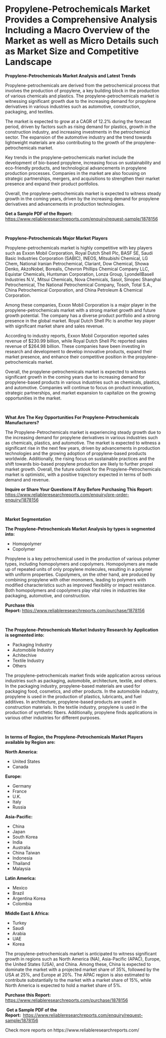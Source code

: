 <p><h1>Propylene-Petrochemicals Market Provides a Comprehensive Analysis Including a Macro Overview of the Market as well as Micro Details such as Market Size and Competitive Landscape</h1></p><p><strong>Propylene-Petrochemicals Market Analysis and Latest Trends</strong></p>
<p><p>Propylene-petrochemicals are derived from the petrochemical process that involves the production of propylene, a key building block in the production of various chemicals and plastics. The propylene-petrochemicals market is witnessing significant growth due to the increasing demand for propylene derivatives in various industries such as automotive, construction, packaging, and textiles.</p><p>The market is expected to grow at a CAGR of 12.2% during the forecast period, driven by factors such as rising demand for plastics, growth in the construction industry, and increasing investments in the petrochemical sector. The expansion of the automotive industry and the trend towards lightweight materials are also contributing to the growth of the propylene-petrochemicals market.</p><p>Key trends in the propylene-petrochemicals market include the development of bio-based propylene, increasing focus on sustainability and eco-friendly products, and technological advancements in propylene production processes. Companies in the market are also focusing on strategic partnerships, mergers, and acquisitions to strengthen their market presence and expand their product portfolios.</p><p>Overall, the propylene-petrochemicals market is expected to witness steady growth in the coming years, driven by the increasing demand for propylene derivatives and advancements in production technologies.</p></p>
<p><strong>Get a Sample PDF of the Report:&nbsp;</strong> <a href="https://www.reliableresearchreports.com/enquiry/request-sample/1878156">https://www.reliableresearchreports.com/enquiry/request-sample/1878156</a></p>
<p>&nbsp;</p>
<p><strong>Propylene-Petrochemicals Major Market Players</strong></p>
<p><p>Propylene-petrochemicals market is highly competitive with key players such as Exxon Mobil Corporation, Royal Dutch Shell Plc, BASF SE, Saudi Basic Industries Corporation (SABIC), INEOS, Mitsubishi Chemical, LG Chem, National Iranian Petrochemical, Clariant, Dow Chemical, Showa Denko, AkzoNobel, Borealis, Chevron Phillips Chemical Company LLC, Equistar Chemicals, Huntsman Corporation, Lonza Group, LyondellBasell Industries N.V., Mitsui Chemicals, Nova Chemicals, Sasol, Sinopec Shanghai Petrochemical, The National Petrochemical Company, Tosoh, Total S.A., China Petrochemical Corporation, and China Petroleum & Chemical Corporation.</p><p>Among these companies, Exxon Mobil Corporation is a major player in the propylene-petrochemicals market with a strong market growth and future growth potential. The company has a diverse product portfolio and a strong presence in the global market. Royal Dutch Shell Plc is another key player with significant market share and sales revenue.</p><p>According to industry reports, Exxon Mobil Corporation reported sales revenue of $230.99 billion, while Royal Dutch Shell Plc reported sales revenue of $264.98 billion. These companies have been investing in research and development to develop innovative products, expand their market presence, and enhance their competitive position in the propylene-petrochemicals market.</p><p>Overall, the propylene-petrochemicals market is expected to witness significant growth in the coming years due to increasing demand for propylene-based products in various industries such as chemicals, plastics, and automotive. Companies will continue to focus on product innovation, strategic partnerships, and market expansion to capitalize on the growing opportunities in the market.</p></p>
<p>&nbsp;</p>
<p><strong>What Are The Key Opportunities For Propylene-Petrochemicals Manufacturers?</strong></p>
<p><p>The Propylene-Petrochemicals market is experiencing steady growth due to the increasing demand for propylene derivatives in various industries such as chemicals, plastics, and automotive. The market is expected to witness a significant rise in the next few years, driven by advancements in production technologies and the growing adoption of propylene-based products worldwide. Additionally, the rising focus on sustainable practices and the shift towards bio-based propylene production are likely to further propel market growth. Overall, the future outlook for the Propylene-Petrochemicals market is optimistic, with a positive trajectory expected in terms of both demand and revenue.</p></p>
<p><strong>Inquire or Share Your Questions If Any Before Purchasing This Report:</strong> <a href="https://www.reliableresearchreports.com/enquiry/pre-order-enquiry/1878156">https://www.reliableresearchreports.com/enquiry/pre-order-enquiry/1878156</a></p>
<p>&nbsp;</p>
<p><strong>Market Segmentation</strong></p>
<p><strong>The Propylene-Petrochemicals Market Analysis by types is segmented into:</strong></p>
<p><ul><li>Homopolymer</li><li>Copolymer</li></ul></p>
<p><p>Propylene is a key petrochemical used in the production of various polymer types, including homopolymers and copolymers. Homopolymers are made up of repeated units of only propylene molecules, resulting in a polymer with uniform properties. Copolymers, on the other hand, are produced by combining propylene with other monomers, leading to polymers with modified characteristics such as improved flexibility or impact resistance. Both homopolymers and copolymers play vital roles in industries like packaging, automotive, and construction.</p></p>
<p><strong>Purchase this Report:&nbsp;</strong><a href="https://www.reliableresearchreports.com/purchase/1878156">https://www.reliableresearchreports.com/purchase/1878156</a></p>
<p>&nbsp;</p>
<p><strong>The Propylene-Petrochemicals Market Industry Research by Application is segmented into:</strong></p>
<p><ul><li>Packaging Industry</li><li>Automobile Industry</li><li>Achitechive</li><li>Textile Industry</li><li>Others</li></ul></p>
<p><p>The propylene-petrochemicals market finds wide application across various industries such as packaging, automobile, architecture, textile, and others. In the packaging industry, propylene-based materials are used for packaging food, cosmetics, and other products. In the automobile industry, propylene is used in the production of plastics, lubricants, and fuel additives. In architecture, propylene-based products are used in construction materials. In the textile industry, propylene is used in the production of synthetic fibers. Additionally, propylene finds applications in various other industries for different purposes.</p></p>
<p>&nbsp;</p>
<p><strong>In terms of Region, the Propylene-Petrochemicals Market Players available by Region are:</strong></p>
<p>
    <p> <strong> North America: </strong>
        <ul>
            <li>United States</li>
            <li>Canada</li>
        </ul>
        </p> 
    <p> <strong> Europe: </strong>
        <ul>
            <li>Germany</li>
            <li>France</li>
            <li>U.K.</li>
            <li>Italy</li>
            <li>Russia</li>
        </ul>
        </p> 
    <p> <strong> Asia-Pacific: </strong>
        <ul>
            <li>China</li>
            <li>Japan</li>
            <li>South Korea</li>
            <li>India</li>
            <li>Australia</li>
            <li>China Taiwan</li>
            <li>Indonesia</li>
            <li>Thailand</li>
            <li>Malaysia</li>
        </ul>
        </p> 
    <p> <strong> Latin America: </strong>
        <ul>
            <li>Mexico</li>
            <li>Brazil</li>
            <li>Argentina Korea</li>
            <li>Colombia</li>
        </ul>
        </p> 
    <p> <strong> Middle East & Africa: </strong>
        <ul>
            <li>Turkey</li>
            <li>Saudi</li>
            <li>Arabia</li>
            <li>UAE</li>
            <li>Korea</li>
        </ul>
    </p>
    </p>
<p><p>The propylene-petrochemicals market is anticipated to witness significant growth in regions such as North America (NA), Asia-Pacific (APAC), Europe, the United States (USA), and China. Among these, China is expected to dominate the market with a projected market share of 35%, followed by the USA at 25%, and Europe at 20%. The APAC region is also estimated to contribute substantially to the market with a market share of 15%, while North America is expected to hold a market share of 5%.</p></p>
<p><strong>Purchase this Report: </strong><a href="https://www.reliableresearchreports.com/purchase/1878156">https://www.reliableresearchreports.com/purchase/1878156</a></p>
<p>&nbsp;<strong>Get a Sample PDF of the Report:&nbsp;&nbsp;</strong><a href="https://www.reliableresearchreports.com/enquiry/request-sample/1878156">https://www.reliableresearchreports.com/enquiry/request-sample/1878156</a></p>
<p><strong></strong></p>
<p>Check more reports on https://www.reliableresearchreports.com/</p>